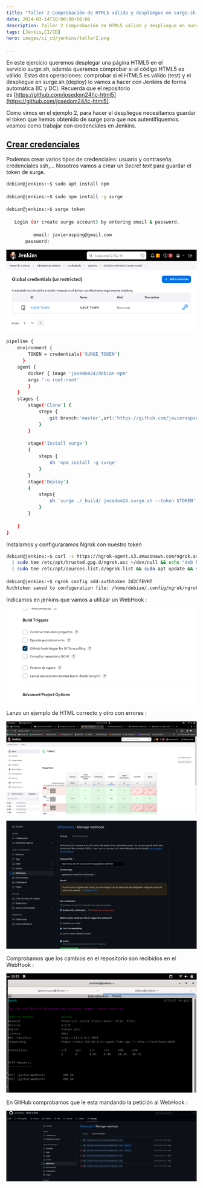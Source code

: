 ```yaml
---
title: "Taller 2 Comprobación de HTML5 válido y despliegue en surge.sh (test y deploy)"
date: 2024-03-14T10:00:00+00:00
description: Taller 2 Comprobación de HTML5 válido y despliegue en surge.sh (test y deploy)
tags: [Jenkis,CI/CD]
hero: images/ci_cd/jenkins/taller2.png

---
```



En este ejercicio queremos desplegar una página HTML5 en el servicio _surge.sh_, además queremos comprobar si el código HTML5 es válido. Estas dos operaciones: comprobar si el HTML5 es válido (test) y el despliegue en surge.sh (deploy) lo vamos a hacer con Jenkins de forma automática (IC y DC). Recuerda que el repositorio es [https://github.com/josedom24/ic-html5](https://github.com/josedom24/ic-html5).

Como vimos en el ejemplo 2, para hacer el despliegue necesitamos guardar el token que hemos obtenido de surge para que nos autentifiquemos. veamos como trabajar con credenciales en Jenkins.

## [Crear credenciales](https://fp.josedomingo.org/iaw/5_ic/taller2.html#crear-credenciales)

Podemos crear varios tipos de credenciales: usuario y contraseña, credenciales ssh,… Nosotros vamos a crear un _Secret text_ para guardar el token de surge.



```bash
debian@jenkins:~$ sudo apt install npm

debian@jenkins:~$ sudo npm install -g surge

debian@jenkins:~$ surge token

   Login (or create surge account) by entering email & password.

          email: javierasping@gmail.com
       password: 
```

![](/ci_cd/taller2_jenkins/img/Pasted_image_20240229092356.png)


```bash
pipeline {
    environment {
        TOKEN = credentials('SURGE_TOKEN')
      }
    agent {
        docker { image 'josedom24/debian-npm'
        args '-u root:root'
        }
    }
    stages {
        stage('Clone') {
            steps {
                git branch:'master',url:'https://github.com/javierasping/taller2_ic-html5.git'
            }
        }
        
        stage('Install surge')
        {
            steps {
                sh 'npm install -g surge'
            }
        }
        stage('Deploy')
        {
            steps{
                sh 'surge ./_build/ josedom24.surge.sh --token $TOKEN'
            }
        }
        
    }
}
```

Instalamos y configuraramos Ngrok con nuestro token

```bash
debian@jenkins:~$ curl -s https://ngrok-agent.s3.amazonaws.com/ngrok.asc \
  | sudo tee /etc/apt/trusted.gpg.d/ngrok.asc >/dev/null && echo "deb https://ngrok-agent.s3.amazonaws.com buster main" \
  | sudo tee /etc/apt/sources.list.d/ngrok.list && sudo apt update && sudo apt install ngrok

debian@jenkins:~$ ngrok config add-authtoken 2d2CfEVHT
Authtoken saved to configuration file: /home/debian/.config/ngrok/ngrok.yml

```

Indicamos en jenkins que vamos a utilizar un WebHook :

![](/ci_cd/taller2_jenkins/img/Pasted_image_20240306121635.png)

Lanzo un ejemplo de HTML correcto y otro con errores :

![](/ci_cd/taller2_jenkins/img/Pasted_image_20240306121613.png)



![](/ci_cd/taller2_jenkins/img/Pasted_image_20240306121701.png)

Comprobamos que los cambios en el repositorio son recibidos en el WebHook :

![](/ci_cd/taller2_jenkins/img/Pasted_image_20240306121550.png)

En GitHub comprobamos que le esta mandando la petición al  WebHook :

![](/ci_cd/taller2_jenkins/img/Pasted_image_20240306121714.png)

<!-- ![](/ci_cd/taller2_jenkins/img/Pasted_image_20240306121825.png) -->


